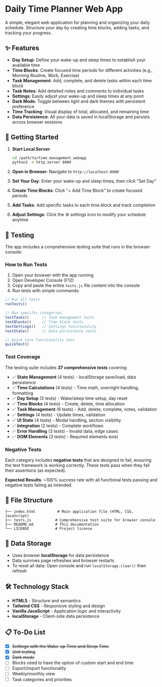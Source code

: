 # Daily Time Planner Web App

A simple, elegant web application for planning and organizing your daily schedule. Structure your day by creating time blocks, adding tasks, and tracking your progress.

## ✨ Features

- **Day Setup**: Define your wake-up and sleep times to establish your available time
- **Time Blocks**: Create focused time periods for different activities (e.g., Morning Routine, Work, Exercise)
- **Task Management**: Add, complete, and delete tasks within each time block
- **Task Notes**: Add detailed notes and comments to individual tasks
- **Settings**: Easily adjust your wake-up and sleep times at any point
- **Dark Mode**: Toggle between light and dark themes with persistent preference
- **Time Tracking**: Visual display of total, allocated, and remaining time
- **Data Persistence**: All your data is saved in localStorage and persists across browser sessions

## 🚀 Getting Started

1. **Start Local Server**:
   ```bash
   cd /path/to/time_management_webapp
   python3 -m http.server 8000
   ```

2. **Open in Browser**: Navigate to `http://localhost:8000`

3. **Set Your Day**: Enter your wake-up and sleep times, then click "Set Day"

4. **Create Time Blocks**: Click "+ Add Time Block" to create focused periods

5. **Add Tasks**: Add specific tasks to each time block and track completion

6. **Adjust Settings**: Click the ⚙️ settings icon to modify your schedule anytime

## 🧪 Testing

The app includes a comprehensive testing suite that runs in the browser console:

### How to Run Tests

1. Open your browser with the app running
2. Open Developer Console (F12)
3. Copy and paste the entire `tests.js` file content into the console
4. Run tests with simple commands:

```javascript
// Run all tests
runTests()

// Run specific categories
testTasks()      // Task management tests
testBlocks()     // Time block tests
testSettings()   // Settings functionality
testState()      // Data persistence tests

// Quick core functionality test
quickTest()
```

### Test Coverage

The testing suite includes **37 comprehensive tests** covering:

- ✅ **State Management** (4 tests) - localStorage save/load, data persistence
- ✅ **Time Calculations** (4 tests) - Time math, overnight handling, formatting
- ✅ **Day Setup** (3 tests) - Wake/sleep time setup, day reset
- ✅ **Time Blocks** (4 tests) - Create, delete, time allocation
- ✅ **Task Management** (6 tests) - Add, delete, complete, notes, validation
- ✅ **Settings** (4 tests) - Update times, validation
- ✅ **UI State** (4 tests) - Modal handling, section visibility
- ✅ **Integration** (2 tests) - Complete workflows
- ✅ **Error Handling** (3 tests) - Invalid data, edge cases
- ✅ **DOM Elements** (3 tests) - Required elements exist

### Negative Tests

Each category includes **negative tests** that are designed to fail, ensuring the test framework is working correctly. These tests pass when they fail their assertions (as expected).

**Expected Results**: ~100% success rate with all functional tests passing and negative tests failing as intended.

## 📁 File Structure

```
├── index.html          # Main application file (HTML, CSS, JavaScript)
├── tests.js           # Comprehensive test suite for browser console
├── README.md          # This documentation
└── LICENSE            # Project license
```

## 💾 Data Storage

- Uses browser **localStorage** for data persistence
- Data survives page refreshes and browser restarts
- To reset all data: Open console and run `localStorage.clear()` then refresh

## 🛠️ Technology Stack

- **HTML5** - Structure and semantics
- **Tailwind CSS** - Responsive styling and design
- **Vanilla JavaScript** - Application logic and interactivity
- **localStorage** - Client-side data persistence

## 📋 To-Do List

- [x] ~~Settings with the Wake-up Time and Sleep Time~~
- [x] ~~Unit testing~~
- [x] ~~Dark mode~~
- [ ] Blocks need to have the option of custom start and end time
- [ ] Export/import functionality
- [ ] Weekly/monthly view
- [ ] Task categories and priorities
